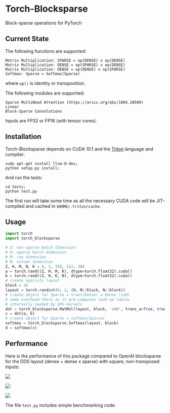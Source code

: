# Torch-Blocksparse

Block-sparse operations for PyTorch

## Current State

The following functions are supported:
```
Matrix Multiplication: SPARSE = op(DENSE) x op(DENSE)
Matrix Multiplication: DENSE = op(SPARSE) x op(DENSE)
Matrix Multiplication: DENSE = op(DENSE) x op(SPARSE)
Softmax: Sparse = Softmax(Sparse)
```
where `op()` is identity or transposition.

The following modules are supported:
```
Sparse MultiHead Attention (https://arxiv.org/abs/1904.10509)
Linear
Block-Sparse Convolutions
```

Inputs are FP32 or FP16 (with tensor cores).

## Installation

Torch-Blocksparse depends on CUDA 10.1 and the [Triton](https://github.com/ptillet/triton) language and compiler:
```
sudo apt-get install llvm-8-dev;
python setup.py install;
```

And run the tests:
```
cd tests;
python test.py
```
The first run will take some time as all the necessary CUDA code will be JIT-compiled and cached in `$HOME/.triton/cache`.


## Usage

```python
import torch
import torch_blocksparse

# Z: non-sparse batch dimension
# H: sparse batch dimension
# M: row dimension
# N: column dimension
Z, H, M, N, K = 4, 2, 256, 512, 384
a = torch.rand((Z, H, M, K), dtype=torch.float32).cuda()
b = torch.rand((Z, H, K, N), dtype=torch.float32).cuda()
# create sparsity layout
block = 16
layout = torch.randint(0, 2, (H, M//block, N//block))
# create object for Sparse = trans(Dense) x Dense (sdd)
# some overhead there as it pre-computes look-up tables 
# internally needed by GPU kernels
dot = torch_blocksparse.MatMul(layout, block, 'sdd', trans_a=True, trans_b=False)
c = dot(a, b)
# create object for Sparse = softmax(Sparse)
softmax = torch_blocksparse.Softmax(layout, block)
d = softmax(c)
```

## Performance

Here is the performance of this package compared to OpenAI blocksparse for the DDS layout (dense = dense x sparse) with square, non-transposed inputs:

![](https://docs.google.com/spreadsheets/d/e/2PACX-1vTMh8lJHOYq07d2g7AQZOKb6-WgTQqK3iudLJ8I1LCgGKw_B9eKv1KFT0nKbrizy9fw-p2VjvIbTgLJ/pubchart?oid=717347395&format=image)

![](https://docs.google.com/spreadsheets/d/e/2PACX-1vTMh8lJHOYq07d2g7AQZOKb6-WgTQqK3iudLJ8I1LCgGKw_B9eKv1KFT0nKbrizy9fw-p2VjvIbTgLJ/pubchart?oid=1552535399&format=image)

![](https://docs.google.com/spreadsheets/d/e/2PACX-1vTMh8lJHOYq07d2g7AQZOKb6-WgTQqK3iudLJ8I1LCgGKw_B9eKv1KFT0nKbrizy9fw-p2VjvIbTgLJ/pubchart?oid=399094259&format=image)



The file `test.py` includes simple benchmarking code.
